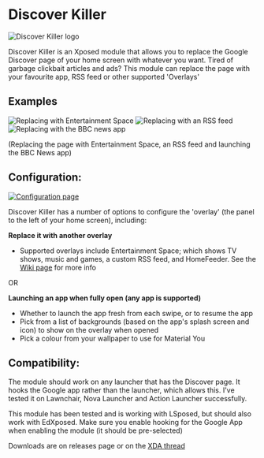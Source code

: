 # Discover Killer

![Discover Killer logo](https://i.imgur.com/cqUMMNl.png "DiscoverKiller logo")

Discover Killer is an Xposed module that allows you to replace the Google Discover page of your home screen with whatever you want. Tired of garbage clickbait articles and ads? This module can replace the page with your favourite app, RSS feed or other supported 'Overlays'

## Examples
![Replacing with Entertainment Space](https://i.imgur.com/FbwLGAR.gif "Replacing with Entertainment Space")
![Replacing with an RSS feed](https://i.imgur.com/UMsSUSE.gif "Replacing with an RSS feed")
![Replacing with the BBC news app](https://i.imgur.com/BVDCSG5.gif "Replacing with the BBC news app")

(Replacing the page with Entertainment Space, an RSS feed and launching the BBC News app)

## Configuration:
[![Configuration page](https://i.imgur.com/50ZZmD9l.png "Configuration page")](https://i.imgur.com/50ZZmD9.png)

Discover Killer has a number of options to configure the 'overlay' (the panel to the left of your home screen), including:

**Replace it with another overlay**
- Supported overlays include Entertainment Space; which shows TV shows, music and games, a custom RSS feed, and HomeFeeder. See the [Wiki page](https://github.com/KieronQuinn/DiscoverKiller/wiki/Available-Overlays "Wiki page") for more info 

OR

**Launching an app when fully open (any app is supported)**

- Whether to launch the app fresh from each swipe, or to resume the app
- Pick from a list of backgrounds (based on the app's splash screen and icon) to show on the overlay when opened
- Pick a colour from your wallpaper to use for Material You

## Compatibility:
The module should work on any launcher that has the Discover page. It hooks the Google app rather than the launcher, which allows this. I've tested it on Lawnchair, Nova Launcher and Action Launcher successfully.

This module has been tested and is working with LSposed, but should also work with EdXposed. Make sure you enable hooking for the Google App when enabling the module (it should be pre-selected)

Downloads are on releases page or on the [XDA thread](https://forum.xda-developers.com/t/app-xposed-11-07-discover-killer-replace-the-google-discover-page-on-your-home-screen.4120997)
